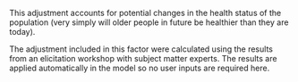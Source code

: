 This adjustment accounts for potential changes in the health status of the population (very simply will older people in future be healthier than they are today).

The adjustment included in this factor were calculated using the results from an elicitation workshop with subject matter experts. The results are applied automatically in the model so no user inputs are required here.
